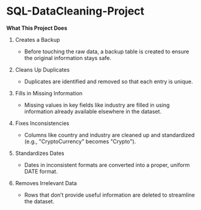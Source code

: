 # SQL-DataCleaning-Project
**What This Project Does**
1. Creates a Backup
   - Before touching the raw data, a backup table is created to ensure the original information stays safe.
  
2. Cleans Up Duplicates
   - Duplicates are identified and removed so that each entry is unique.

3. Fills in Missing Information
   - Missing values in key fields like industry are filled in using information already available elsewhere in the dataset.
  
4. Fixes Inconsistencies
   - Columns like country and industry are cleaned up and standardized (e.g., "CryptoCurrency" becomes "Crypto").
  
5. Standardizes Dates
   - Dates in inconsistent formats are converted into a proper, uniform DATE format.

6. Removes Irrelevant Data
   - Rows that don’t provide useful information are deleted to streamline the dataset.
